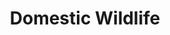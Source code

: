 ---
layout: other-video
permalink: /domestic-wildlife
title: Domestic Wildlife
video_number: 66
release_date: 1999-01-01
description: 
cast: 
video_info:
  - 
video_available: false
medium: live action
old_cm_description: |
  There was a week left before my first year of college started, so I quit my job and became extremely bored. I wanted to make one last movie before the summer ended, but nobody was available to act, as usual, so I casted my dog and two cats. I just lowered the camera level to the ground and documented their daily activities and laid the classical tune "Blue Danube" over it all. The results are relaxing to watch.
james_old_star_rating: 2
james_old_number_rating: 8
---